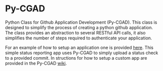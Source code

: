 # Py-CGAD

Python Class for Github Application Development (Py-CGAD). This class is 
designed to simplify the process of creating a python github application. The
class provides an abstraction to several RESTful API calls, it also simplifies
the number of steps required to authenticate your application.

For an example of how to setup an application one is provided [here](https://github.com/JoshuaSBrown/PyCGADExample).
This simple status reporting app uses Py-CGAD to simply upload a status check to 
a provided commit. In structions for how to setup a custom app are provided in 
the Py-CGAD [wiki](https://github.com/lanl/Py-CGAD/wiki). 



